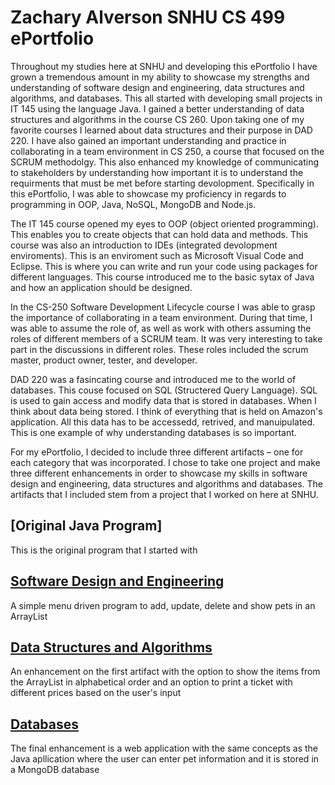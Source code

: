 # Zachary Alverson SNHU CS 499 ePortfolio

Throughout my studies here at SNHU and developing this ePortfolio I have grown a tremendous amount in my ability to showcase my strengths and understanding of software design and engineering, data structures and algorithms, and databases. This all started with developing small projects in IT 145 using the language Java. I gained a better understanding of data structures and algorithms in the course CS 260. Upon taking one of my favorite courses I learned about data structures and their purpose in DAD 220. I have also gained an important understanding and practice in collaborating in a team environment in CS 250, a course that focused on the SCRUM methodolgy. This also enhanced my knowledge of communicating to stakeholders by understanding how important it is to understand the requirments that must be met before starting devolopment. Specifically in this ePortfolio, I was able to showcase my proficiency in regards to programming in OOP, Java, NoSQL, MongoDB and Node.js.

The IT 145 course opened my eyes to OOP (object oriented programming). This enables you to create objects that can hold data and methods. This course was also an introduction to IDEs (integrated devolopment enviroments). This is an enviroment such as Microsoft Visual Code and Eclipse. This is where you can write and run your code using packages for different languages. This course introduced me to the basic sytax of Java and how an application should be designed.

In the CS-250 Software Development Lifecycle course I was able to grasp the importance of collaborating in a team environment. During that time, I was able to assume the role of, as well as work with others assuming the roles of different members of a SCRUM team. It was very interesting to take part in the discussions in different roles. These roles included the scrum master, product owner, tester, and developer. 

DAD 220 was a fasincating course and introduced me to the world of databases. This couse focused on SQL (Structered Query Language). SQL is used to gain access and modify data that is stored in databases. When I think about data being stored. I think of everything that is held on Amazon's application. All this data has to be accessedd, retrived, and manuipulated. This is one example of why understanding databases is so important.

For my ePortfolio, I decided to include three different artifacts – one for each category that was incorporated. I chose to take one project and make three different enhancements in order to showcase my skills in software design and engineering, data structures and algorithms and databases. The artifacts that I included stem from a project that I worked on here at SNHU.

## [Original Java Program]
This is the original program that I started with

## [Software Design and Engineering](https://github.com/alversonzach/alversonzach/blob/main/Software%20Design%20and%20Engineering.md)

A simple menu driven program to add, update, delete and show pets in an ArrayList

## [Data Structures and Algorithms](https://github.com/alversonzach/alversonzach/blob/main/Data%20Structures%20and%20Algorithms.md)

An enhancement on the first artifact with the option to show the items from the ArrayList in alphabetical order and an option to print a ticket with different prices based on the user's input

## [Databases](https://github.com/alversonzach/alversonzach/blob/main/Databases.md)

The final enhancement is a web application with the same concepts as the Java apllication where the user can enter pet information and it is stored in a MongoDB database
